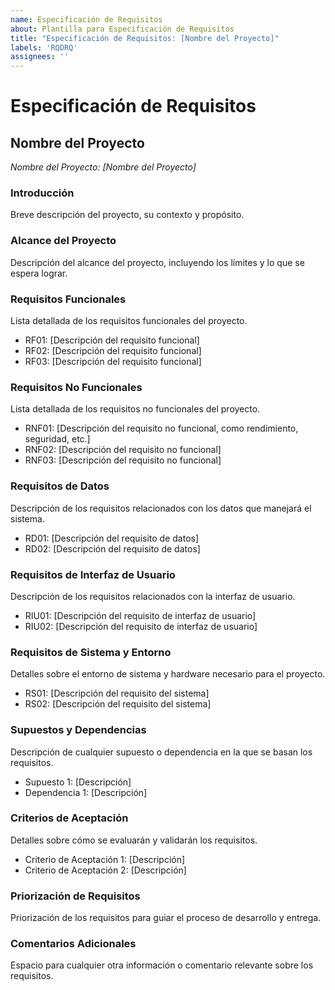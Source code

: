 ```yaml
---
name: Especificación de Requisitos
about: Plantilla para Especificación de Requisitos
title: "Especificación de Requisitos: [Nombre del Proyecto]"
labels: 'RQDRQ'
assignees: ''
---
```

# Especificación de Requisitos

## Nombre del Proyecto
*Nombre del Proyecto: [Nombre del Proyecto]*

### Introducción
Breve descripción del proyecto, su contexto y propósito.

### Alcance del Proyecto
Descripción del alcance del proyecto, incluyendo los límites y lo que se espera lograr.

### Requisitos Funcionales
Lista detallada de los requisitos funcionales del proyecto.

- RF01: [Descripción del requisito funcional]
- RF02: [Descripción del requisito funcional]
- RF03: [Descripción del requisito funcional]

### Requisitos No Funcionales
Lista detallada de los requisitos no funcionales del proyecto.

- RNF01: [Descripción del requisito no funcional, como rendimiento, seguridad, etc.]
- RNF02: [Descripción del requisito no funcional]
- RNF03: [Descripción del requisito no funcional]

### Requisitos de Datos
Descripción de los requisitos relacionados con los datos que manejará el sistema.

- RD01: [Descripción del requisito de datos]
- RD02: [Descripción del requisito de datos]

### Requisitos de Interfaz de Usuario
Descripción de los requisitos relacionados con la interfaz de usuario.

- RIU01: [Descripción del requisito de interfaz de usuario]
- RIU02: [Descripción del requisito de interfaz de usuario]

### Requisitos de Sistema y Entorno
Detalles sobre el entorno de sistema y hardware necesario para el proyecto.

- RS01: [Descripción del requisito del sistema]
- RS02: [Descripción del requisito del sistema]

### Supuestos y Dependencias
Descripción de cualquier supuesto o dependencia en la que se basan los requisitos.

- Supuesto 1: [Descripción]
- Dependencia 1: [Descripción]

### Criterios de Aceptación
Detalles sobre cómo se evaluarán y validarán los requisitos.

- Criterio de Aceptación 1: [Descripción]
- Criterio de Aceptación 2: [Descripción]

### Priorización de Requisitos
Priorización de los requisitos para guiar el proceso de desarrollo y entrega.

### Comentarios Adicionales
Espacio para cualquier otra información o comentario relevante sobre los requisitos.


